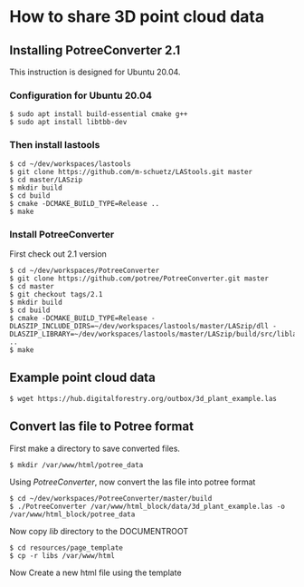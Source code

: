 # How to share 3D point cloud data

## Installing PotreeConverter 2.1

This instruction is designed for Ubuntu 20.04. 

### Configuration for Ubuntu 20.04

```
$ sudo apt install build-essential cmake g++
$ sudo apt install libtbb-dev
```

### Then install lastools

```
$ cd ~/dev/workspaces/lastools
$ git clone https://github.com/m-schuetz/LAStools.git master
$ cd master/LASzip
$ mkdir build
$ cd build
$ cmake -DCMAKE_BUILD_TYPE=Release ..
$ make
```

### Install PotreeConverter

First check out 2.1 version

```
$ cd ~/dev/workspaces/PotreeConverter
$ git clone https://github.com/potree/PotreeConverter.git master
$ cd master
$ git checkout tags/2.1
$ mkdir build
$ cd build
$ cmake -DCMAKE_BUILD_TYPE=Release -DLASZIP_INCLUDE_DIRS=~/dev/workspaces/lastools/master/LASzip/dll -DLASZIP_LIBRARY=~/dev/workspaces/lastools/master/LASzip/build/src/liblaszip.so ..
$ make
```

## Example point cloud data

```
$ wget https://hub.digitalforestry.org/outbox/3d_plant_example.las
```

## Convert las file to Potree format

First make a directory to save converted files.

```
$ mkdir /var/www/html/potree_data
```

Using *PotreeConverter*, now convert the las file into potree format

```
$ cd ~/dev/workspaces/PotreeConverter/master/build
$ ./PotreeConverter /var/www/html_block/data/3d_plant_example.las -o /var/www/html_block/potree_data
```

Now copy *lib* directory to the DOCUMENTROOT

```
$ cd resources/page_template
$ cp -r libs /var/www/html
```

Now Create a new html file using the template 
